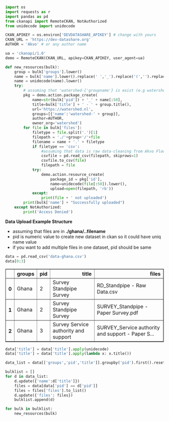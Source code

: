 

```python
import os
import requests as r
import pandas as pd
from ckanapi import RemoteCKAN, NotAuthorized
from unidecode import unidecode
```


```python
CKAN_APIKEY = os.environ['DEVDATASHARE_APIKEY'] # change with yours
CKAN_URL = 'https://dev-datashare.org'
AUTHOR = 'Akvo' # or any author name
```


```python
ua = 'ckanapi/1.0'
demo = RemoteCKAN(CKAN_URL, apikey=CKAN_APIKEY, user_agent=ua)
```


```python
def new_resources(bulk):
    group = bulk['groups'].lower()
    name = bulk['name'].lower().replace(' ','_').replace('(','').replace(')','').replace(',','_').replace("'","")
    name = unidecode(name).lower()
    try:
        # assuming that 'watershed-{'groupname'} is exist (e.g watershed-ghana)'
        pkg = demo.action.package_create(
            name=str(bulk['pid']) + '_' + name[:50],
            title=bulk['title'] + ' - ' + group.title(),
            url='https://watershed.nl',
            groups=[{'name':'watershed-' + group}],
            author=AUTHOR,
            owner_org='watershed')
        for file in bulk['files']:
            filetype = file.split('.')[1]
            filepath = './'+group+'/'+file
            filename = name + '.' + filetype
            if filetype == 'csv':
                #assuming that data is raw data-cleaning from Akvo Flow
                csvfile = pd.read_csv(filepath, skiprows=1)
                csvfile.to_csv(file)
                filepath = file
            try:
                demo.action.resource_create(
                    package_id = pkg['id'],
                    name=unidecode(file[:50]).lower(),
                    upload=open(filepath, 'rb'))
            except:
                print(file + ' not uploaded')
        print(bulk['name'] + "Successfully uploaded")
    except NotAuthorized:
        print('Access Denied')
```

**Data Upload Example Structure**
- assuming that files are in **./ghana/..filename**
- pid is numeric value to create new dataset in ckan so it could have uniq name value
- if you want to add multiple files in one dataset, pid should be same


```python
data = pd.read_csv('data-ghana.csv')
data[0:3]
```




<div>
<style scoped>
    .dataframe tbody tr th:only-of-type {
        vertical-align: middle;
    }

    .dataframe tbody tr th {
        vertical-align: top;
    }

    .dataframe thead th {
        text-align: right;
    }
</style>
<table border="1" class="dataframe">
  <thead>
    <tr style="text-align: right;">
      <th></th>
      <th>groups</th>
      <th>pid</th>
      <th>title</th>
      <th>files</th>
    </tr>
  </thead>
  <tbody>
    <tr>
      <th>0</th>
      <td>Ghana</td>
      <td>2</td>
      <td>Survey Standpipe Survey</td>
      <td>RD_Standpipe - Raw Data.csv</td>
    </tr>
    <tr>
      <th>1</th>
      <td>Ghana</td>
      <td>2</td>
      <td>Survey Standpipe Survey</td>
      <td>SURVEY_Standpipe - Paper Survey.pdf</td>
    </tr>
    <tr>
      <th>2</th>
      <td>Ghana</td>
      <td>3</td>
      <td>Survey Service authority and support</td>
      <td>SURVEY_Service authority and support - Paper S...</td>
    </tr>
  </tbody>
</table>
</div>




```python
data['title'] = data['title'].apply(unidecode)
data['title'] = data['title'].apply(lambda x: x.title())
```


```python
data_list = data[['groups','pid','title']].groupby('pid').first().reset_index().to_dict('records')
```


```python
bulklist = []
for d in data_list:
    d.update({'name':d['title']})
    files = data[data['pid'] == d['pid']]
    files = files['files'].to_list()
    d.update({'files': files})
    bulklist.append(d)
```


```python
for bulk in bulklist:
    new_resources(bulk)
```
